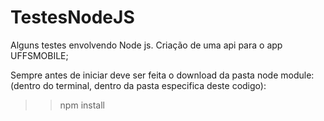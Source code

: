 # TestesNodeJS

Alguns testes envolvendo Node js.
Criação de uma api para o app UFFSMOBILE;

Sempre antes de iniciar deve ser feita o download da pasta node module:
(dentro do terminal, dentro da pasta especifica deste codigo):

> > npm install

